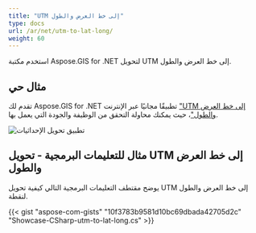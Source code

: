 ```yaml
---
title: "UTM إلى خط العرض والطول"
type: docs
url: /ar/net/utm-to-lat-long/
weight: 60
---
```


استخدم مكتبة Aspose.GIS for .NET لتحويل UTM إلى خط العرض والطول.

## **مثال حي**

تقدم لك Aspose.GIS for .NET تطبيقًا مجانيًا عبر الإنترنت ["UTM إلى خط العرض والطول"](https://products.aspose.app/gis/transformation/utm-to-lat-long)، حيث يمكنك محاولة التحقق من الوظيفة والجودة التي يعمل بها.

![تطبيق تحويل الإحداثيات](transform-coordinates.png)

## **مثال للتعليمات البرمجية - تحويل UTM إلى خط العرض والطول**

يوضح مقتطف التعليمات البرمجية التالي كيفية تحويل UTM إلى خط العرض والطول لنقطة.

{{< gist "aspose-com-gists" "10f3783b9581d10bc69dbada42705d2c" "Showcase-CSharp-utm-to-lat-long.cs" >}}
